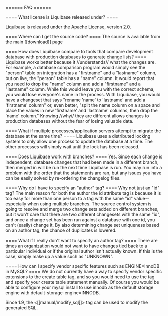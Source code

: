 ====== FAQ ======



==== What license is Liquibase released under? ====

Liquibase is released under the Apache License, version 2.0.


==== Where can I get the source code? ====
The source is available from the main [[download]] page

==== How does Liquibase compare to tools that compare development database with production databases to generate change lists? ====
Liquibase works better because it //understands// what the changes are. For example, a database comparison program would simply see the "person" table on integration has a "firstname" and a "lastname" column, but on live, the "person" table has a "name" column. It would report that you need to drop the "name" column and add a "firstname" and a "lastname" column. While this would leave you with the correct schema, you would lose everyone's name in the process. With Liquibase, you would have a changeset that says "rename 'name' to 'lastname' and add a 'firstname' column" or, even better, "split the name column on a space and place the values in new 'firstname' and 'lastname' columns, then drop the 'name' column." Knowing //why// they are different allows changes to production databases without the fear of losing valuable data.

==== What if multiple processes/application servers attempt to migrate the database at the same time? ====
Liquibase uses a distributed locking system to only allow one process to update the database at a time. The other processes will simply wait until the lock has been released.

==== Does Liquibase work with branches? ====
Yes. Since each change is independent, database changes that had been made in a different branch, then merged in will be run the next time Liquibase is run. You may run into a problem with the order that the statements are ran, but any issues you have can be easily solved by re-ordering the changelog files.

==== Why do I have to specify an "author" tag? ====
Why not just an "id" tag? The main reason for both the author the id attribute tag is because it is too easy for more than one person to a tag with the same "id" value--especially when using multiple branches. The source control system is going to resolve and merge two change sets added on different branches, but it won't care that there are two different changesets with the same "id", and once a change set has been run against a database with one id, you can't (easily) change it. By also determining change set uniqueness based on an author tag, the chance of duplicates is lowered.


==== What if I really don't want to specify an author tag? ====
There are times an organization would not want to have changes tied back to a particular individual or if the original author isn't actually known. If this is the case, simply make up a value such as "UNKNOWN".



==== How can I specify vendor specific features such as ENGINE=InnoDB in MySQL? ====
We do not currently have a way to specify vendor specific extensions to the create table tag, and so you would need to use the <sql> tag and specify your create table statement manually. Of course you would be able to configure your mysql install to use innodb as the
default storage engine with default-storage-engine=INNODB.

Since 1.9, the <[[manual/modify_sql]]> tag can be used to modify the generated SQL.